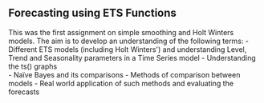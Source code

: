 ## Forecasting using ETS Functions

This was the first assignment on simple smoothing and Holt Winters models. The aim is to develop an understanding of the following terms: 
	- Different ETS models (including Holt Winters') and understanding Level, Trend and Seasonality parameters in a Time Series model 
	- Understanding the ts() graphs  
	- Naïve Bayes and its comparisons 
	- Methods of comparison between models 
	- Real world application of such methods and evaluating the forecasts 
